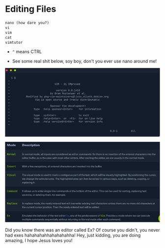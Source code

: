 # Editing Files

```
nano (how dare you?)
vi 
vim
cat
vimtutor
```
- `^` means CTRL

- See some real shit below, soy boy, don't you ever use nano around me!

![](assets/2024-09-20-17-45-36.png)

![](assets/2024-09-20-17-46-29.png)

Did you know there was an editor called Ex? Of course you didn't, you never had
exes hahahahahhahahahahha! Hey, just kidding, you are doing amazing, I hope
Jesus loves you!






